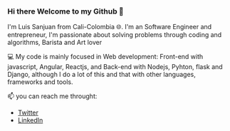 <div style="background-image: url("./images/1.png");">

### Hi there Welcome to my Github :wave:

<!-- presentation -->

I'm Luis Sanjuan from Cali-Colombia :globe_with_meridians:. I'm an Software Engineer and entrepreneur, I'm passionate about solving problems through coding and algorithms, Barista and Art lover

:computer: My code is mainly focused in Web development: Front-end with javascript, Angular, Reactjs, and Back-end with Nodejs, Pyhton, flask and Django, although I do a lot of this and that with other languages, frameworks and tools.

:mailbox: you can reach me throught:

* <a href="https://twitter.com/lsanjuan92">Twitter</a>
* <a href="https://www.linkedin.com/in/luiscode92/">LinkedIn</a>
</div>
